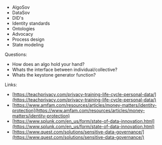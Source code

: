 - AlgoSov
- DataSov
- DID's 
- Identity standards
- Ontologies
- Advocacy
- Process design
- State modeling

Questions:
- How does an algo hold your hand?
- Whats the interface between individual/collective?
- Whats the keystone generator function?


Links:
- [https://teachprivacy.com/privacy-training-life-cycle-personal-data/](https://teachprivacy.com/privacy-training-life-cycle-personal-data/)
- [https://www.amfam.com/resources/articles/money-matters/identity-protection](https://www.amfam.com/resources/articles/money-matters/identity-protection)
- [https://www.splunk.com/en_us/form/state-of-data-innovation.html](https://www.splunk.com/en_us/form/state-of-data-innovation.html)
- [https://www.quest.com/solutions/sensitive-data-governance/](https://www.quest.com/solutions/sensitive-data-governance/)